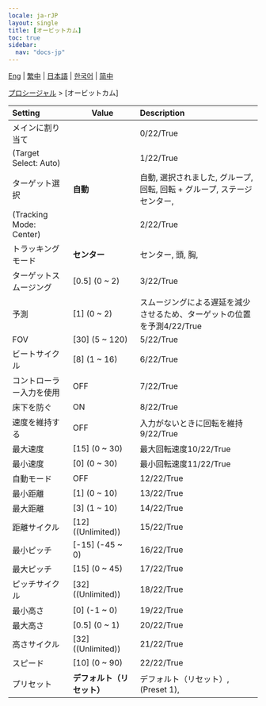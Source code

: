 ```yaml
---
locale: ja-rJP
layout: single
title: [オービットカム]
toc: true
sidebar:
  nav: "docs-jp"
---
```

[Eng](/dancexr/menu/2025.4/motion/orbit_cam) | [繁中](/tw/dancexr/menu/2025.4/motion/orbit_cam) | [日本語](/jp/dancexr/menu/2025.4/motion/orbit_cam) | [한국어](/kr/dancexr/menu/2025.4/motion/orbit_cam) | [简中](/zh/dancexr/menu/2025.4/motion/orbit_cam)

[プロシージャル](../menu#プロシージャル) > [オービットカム]



| Setting | Value | Description |
| :--- | --- | :--- |
| メインに割り当て || 0/22/True
| (Target Select: Auto) || 1/22/True
| ターゲット選択 | **自動** | 自動, 選択されました, グループ, 回転, 回転 + グループ, ステージセンター,  |
| (Tracking Mode: Center) || 2/22/True
| トラッキングモード | **センター** | センター, 頭, 胸,  |
| ターゲットスムージング | [0.5] (0 ~ 2) | 3/22/True
| 予測 | [1] (0 ~ 2) | スムージングによる遅延を減少させるため、ターゲットの位置を予測4/22/True
| FOV | [30] (5 ~ 120) | 5/22/True
| ビートサイクル | [8] (1 ~ 16) | 6/22/True
| コントローラー入力を使用 | OFF | 7/22/True
| 床下を防ぐ | ON | 8/22/True
| 速度を維持する | OFF | 入力がないときに回転を維持9/22/True
| 最大速度 | [15] (0 ~ 30) | 最大回転速度10/22/True
| 最小速度 | [0] (0 ~ 30) | 最小回転速度11/22/True
| 自動モード | OFF | 12/22/True
| 最小距離 | [1] (0 ~ 10) | 13/22/True
| 最大距離 | [3] (1 ~ 10) | 14/22/True
| 距離サイクル | [12] ((Unlimited)) | 15/22/True
| 最小ピッチ | [-15] (-45 ~ 0) | 16/22/True
| 最大ピッチ | [15] (0 ~ 45) | 17/22/True
| ピッチサイクル | [32] ((Unlimited)) | 18/22/True
| 最小高さ | [0] (-1 ~ 0) | 19/22/True
| 最大高さ | [0.5] (0 ~ 1) | 20/22/True
| 高さサイクル | [32] ((Unlimited)) | 21/22/True
| スピード | [10] (0 ~ 90) | 22/22/True
| プリセット | **デフォルト（リセット）** | デフォルト（リセット）, (Preset 1),  |
